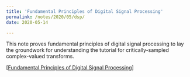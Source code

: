 ```yaml
---
title: 'Fundamental Principles of Digital Signal Processing'
permalink: /notes/2020/05/dsp/
date: 2020-05-14

---
```


This note proves fundamental principles of digital signal processing to lay the groundwork for understanding the tutorial for critically-sampled complex-valued transforms.

[[Fundamental Principles of Digital Signal Processing](https://complexfilter.github.io/files/principles.pdf)]

